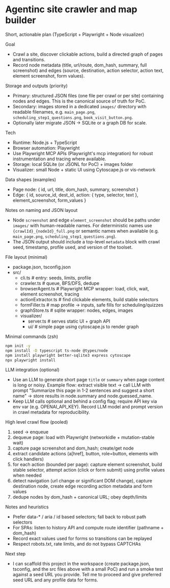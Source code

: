 # Agentinc site crawler and map builder

Short, actionable plan (TypeScript + Playwright + Node visualizer)

Goal
- Crawl a site, discover clickable actions, build a directed graph of pages and transitions.
- Record node metadata (title, url/route, dom_hash, summary, full screenshot) and edges (source, destination, action selector, action text, element screenshot, form values).

Storage and outputs (priority)
- Primary: structured JSON files (one file per crawl or per site) containing nodes and edges. This is the canonical source of truth for PoC.
- Secondary: images stored in a dedicated `images/` directory with readable filenames, e.g. `main_page.png`, `scheduling_step1_questions.png`, `book_visit_button.png`.
- Optionally later migrate JSON -> SQLite or a graph DB for scale.

Tech
- Runtime: Node.js + TypeScript
- Browser automation: Playwright
- Use Playwright MCP APIs (Playwright's mcp integration) for robust instrumentation and tracing where available.
- Storage: local SQLite (or JSONL for PoC) + images folder
- Visualizer: small Node + static UI using Cytoscape.js or vis-network

Data shapes (examples)
- Page node: { id, url, title, dom_hash, summary, screenshot }
- Edge: { id, source_id, dest_id, action: { type, selector, text }, element_screenshot, form_values }

Notes on naming and JSON layout
- Node `screenshot` and edge `element_screenshot` should be paths under `images/` with human-readable names. For deterministic names use `{crawlId}_{nodeId}_full.png` or semantic names when available (e.g. `main_page.png`, `scheduling_step1_questions.png`).
- The JSON output should include a top-level `metadata` block with crawl seed, timestamp, profile used, and version of the toolset.

File layout (minimal)
- package.json, tsconfig.json
- src/
	- cli.ts           # entry: seeds, limits, profile
	- crawler.ts       # queue, BFS/DFS, dedupe
	- browserAgent.ts  # Playwright MCP wrapper: load, click, wait, element screenshot, tracing
	- actionExtractor.ts # find clickable elements, build stable selectors
	- formFiller.ts    # map profile -> inputs, safe fills for scheduling/quizzes
	- graphStore.ts    # sqlite wrapper: nodes, edges, images
	- visualizer/
		- server.ts      # serves static UI + graph API
		- ui/            # simple page using cytoscape.js to render graph

Minimal commands (zsh)
```bash
npm init -y
npm install -D typescript ts-node @types/node
npm install playwright better-sqlite3 express cytoscape
npx playwright install
```

LLM integration (optional)
- Use an LLM to generate short page `title` or `summary` when page content is long or noisy. Example flow: extract visible text -> call LLM with prompt "Summarize this page in 1-2 sentences and suggest a short name" -> store results in node.summary and node.guessed_name.
- Keep LLM calls optional and behind a config flag; require API key via env var (e.g. OPENAI_API_KEY). Record LLM model and prompt version in crawl metadata for reproducibility.

High level crawl flow (pooled)
1. seed -> enqueue
2. dequeue page: load with Playwright (networkidle + mutation-stable wait)
3. capture page screenshot and dom_hash; create/get node
4. extract candidate actions (a[href], button, role=button, elements with click handlers)
5. for each action (bounded per page): capture element screenshot, build stable selector, attempt action (click or form submit) using profile values when needed
6. detect navigation (url change or significant DOM change), capture destination node, create edge recording action metadata and form values
7. dedupe nodes by dom_hash + canonical URL; obey depth/limits

Notes and heuristics
- Prefer data-* / aria / id based selectors; fall back to robust path selectors
- For SPAs: listen to history API and compute route identifier (pathname + dom_hash)
- Record exact values used for forms so transitions can be replayed
- Respect robots.txt, rate limits, and do not bypass CAPTCHAs

Next step
- I can scaffold this project in the workspace (create package.json, tsconfig, and the src files above with a small PoC) and run a smoke test against a seed URL you provide. Tell me to proceed and give preferred seed URL and any profile data for forms.
